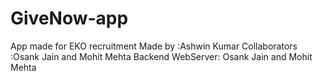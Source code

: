 GiveNow-app
===========

App made for EKO recruitment
Made by          :Ashwin Kumar
Collaborators    :Osank Jain and Mohit Mehta
Backend WebServer: Osank Jain and Mohit Mehta
